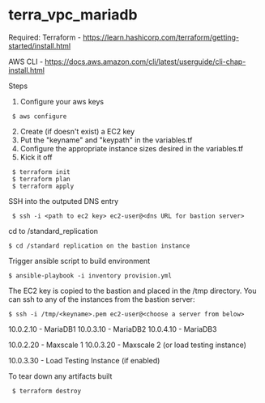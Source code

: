 # terra_vpc_mariadb

Required:
 Terraform - https://learn.hashicorp.com/terraform/getting-started/install.html
 
 AWS CLI - https://docs.aws.amazon.com/cli/latest/userguide/cli-chap-install.html
 
 
 Steps
 1.  Configure your aws keys
```
 $ aws configure
```
 2.  Create (if doesn't exist) a EC2 key
 3.  Put the "keyname" and "keypath" in the variables.tf
 4.  Configure the appropriate instance sizes desired in the variables.tf
 5.  Kick it off
```
 $ terraform init
 $ terraform plan
 $ terraform apply
```
 SSH into the outputed DNS entry
```
 $ ssh -i <path to ec2 key> ec2-user@<dns URL for bastion server>
```
 cd to /standard_replication
```
$ cd /standard replication on the bastion instance
```
 Trigger ansible script to build environment
 ```
 $ ansible-playbook -i inventory provision.yml
 ```
 The EC2 key is copied to the bastion and placed in the /tmp directory.  You can ssh to any of the instances from the bastion server:
 ```
 $ ssh -i /tmp/<keyname>.pem ec2-user@<choose a server from below>
 ``` 
 10.0.2.10 - MariaDB1
 10.0.3.10 - MariaDB2
 10.0.4.10 - MariaDB3
 
 10.0.2.20 - Maxscale 1
 10.0.3.20 - Maxscale 2 (or load testing instance)
 
 10.0.3.30 - Load Testing Instance (if enabled)
 
 
 
 To tear down any artifacts built 
```
 $ terraform destroy
```
